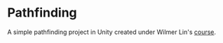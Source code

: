 # Pathfinding

A simple pathfinding project in Unity created under Wilmer Lin's [course](https://www.udemy.com/course/pathfinding-in-unity/).
